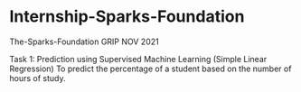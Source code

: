 # Internship-Sparks-Foundation
The-Sparks-Foundation
GRIP NOV 2021




Task 1: Prediction using Supervised Machine Learning (Simple Linear Regression) To predict the percentage of a student based on the number of hours of study.

